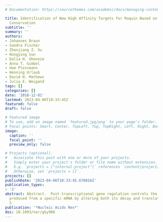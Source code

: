```yaml
---
# Documentation: https://sourcethemes.com/academic/docs/managing-content/

title: Identification of New High Affinity Targets for Roquin Based on Structural
  Conservation
subtitle: ''
summary: ''
authors:
- Johannes Braun
- Sandra Fischer
- Zhenjiang Z. Xu
- Hongying Sun
- Dalia H. Ghoneim
- Anna T. Gimbel
- Uwe Plessmann
- Henning Urlaub
- David H. Mathews
- Julia E. Weigand
tags: []
categories: []
date: '2018-12-01'
lastmod: 2023-04-06T10:33:45Z
featured: false
draft: false

# Featured image
# To use, add an image named `featured.jpg/png` to your page's folder.
# Focal points: Smart, Center, TopLeft, Top, TopRight, Left, Right, BottomLeft, Bottom, BottomRight.
image:
  caption: ''
  focal_point: ''
  preview_only: false

# Projects (optional).
#   Associate this post with one or more of your projects.
#   Simply enter your project's folder or file name without extension.
#   E.g. `projects = ["internal-project"]` references `content/project/deep-learning/index.md`.
#   Otherwise, set `projects = []`.
projects: []
publishDate: '2023-04-06T10:33:45.670816Z'
publication_types:
- '2'
abstract: Abstract.  Post-transcriptional gene regulation controls the amount of protein
  produced from a specific mRNA by altering both its decay and translation rates.
  S
publication: '*Nucleic Acids Res*'
doi: 10.1093/nar/gky908
---
```

